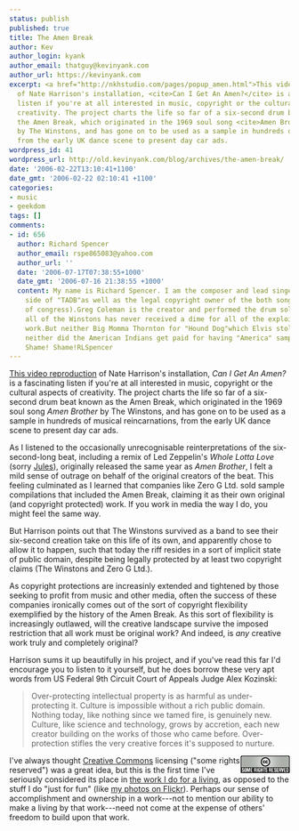 ```yaml
---
status: publish
published: true
title: The Amen Break
author: Kev
author_login: kyank
author_email: thatguy@kevinyank.com
author_url: https://kevinyank.com
excerpt: <a href="http://nkhstudio.com/pages/popup_amen.html">This video reproduction</a>
  of Nate Harrison's installation, <cite>Can I Get An Amen?</cite> is a fascinating
  listen if you're at all interested in music, copyright or the cultural aspects of
  creativity. The project charts the life so far of a six-second drum beat known as
  the Amen Break, which originated in the 1969 soul song <cite>Amen Brother</cite>
  by The Winstons, and has gone on to be used as a sample in hundreds of musical reincarnations,
  from the early UK dance scene to present day car ads.
wordpress_id: 41
wordpress_url: http://old.kevinyank.com/blog/archives/the-amen-break/
date: '2006-02-22T13:10:41+1100'
date_gmt: '2006-02-22 02:10:41 +1100'
categories:
- music
- geekdom
tags: []
comments:
- id: 656
  author: Richard Spencer
  author_email: rspe865083@yahoo.com
  author_url: ''
  date: '2006-07-17T07:38:55+1000'
  date_gmt: '2006-07-16 21:38:55 +1000'
  content: My name is Richard Spencer. I am the composer and lead singer on the "A"
    side of "TADB"as well as the legal copyright owner of the both songs(check library
    of congress).Greg Coleman is the creator and performed the drum solo and like
    all of the Winstons has never received a dime for all of the exploitation of his
    work.But neither Big Momma Thornton for "Hound Dog"which Elvis stole!But then
    neither did the American Indians get paid for having "America" sampled by Europeans!
    Shame! Shame!RLSpencer
---
```

<p><a href="http://nkhstudio.com/pages/popup_amen.html">This video reproduction</a> of Nate Harrison's installation, <cite>Can I Get An Amen?</cite> is a fascinating listen if you're at all interested in music, copyright or the cultural aspects of creativity. The project charts the life so far of a six-second drum beat known as the Amen Break, which originated in the 1969 soul song <cite>Amen Brother</cite> by The Winstons, and has gone on to be used as a sample in hundreds of musical reincarnations, from the early UK dance scene to present day car ads.<a id="more"></a><a id="more-41"></a></p>
<p>As I listened to the occasionally unrecognisable reinterpretations of the six-second-long beat, including a remix of Led Zeppelin's <cite>Whole Lotta Love</cite> (sorry <a href="http://jules.com.au/">Jules</a>), originally released the same year as <cite>Amen Brother</cite>, I felt a mild sense of outrage on behalf of the original creators of the beat. This feeling culminated as I learned that companies like Zero G Ltd. sold sample compilations that included the Amen Break, claiming it as their own original (and copyright protected) work. If you work in media the way I do, you might feel the same way.</p>
<p>But Harrison points out that The Winstons survived as a band to see their six-second creation take on this life of its own, and apparently chose to allow it to happen, such that today the riff resides in a sort of implicit state of public domain, despite being legally protected by at least two copyright claims (The Winstons and Zero G Ltd.).</p>
<p>As copyright protections are increasinly extended and tightened by those seeking to profit from music and other media, often the success of these companies ironically comes out of the sort of copyright flexibility exemplified by the history of the Amen Break. As this sort of flexibility is increasingly outlawed, will the creative landscape survive the imposed restriction that all work must be original work? And indeed, is <em>any</em> creative work truly and completely original?</p>
<p>Harrison sums it up beautifully in his project, and if you've read this far I'd encourage you to listen to it yourself, but he does borrow these very apt words from US Federal 9th Circuit Court of Appeals Judge Alex Kozinski:</p>
<blockquote><p>Over-protecting intellectual property is as harmful as under-protecting it. Culture is impossible without a rich public domain. Nothing today, like nothing since we tamed fire, is genuinely new. Culture, like science and technology, grows by accretion, each new creator building on the works of those who came before. Over-protection stifles the very creative forces it's supposed to nurture.</p></blockquote>
<p><a href="https://creativecommons.org/"><img align="right" alt="Creative Commons Logo" id="image40" title="Creative Commons Logo" src="/assets/wp-content/uploads/2006/02/somerights20.png" /></a>I've always thought <a href="http://creativecommons.org/">Creative Commons</a> licensing ("some rights reserved") was a great idea, but this is the first time I've seriously considered its place in <a href="http://www.sitepoint.com/">the work I do for a living</a>, as opposed to the stuff I do "just for fun" (like <a href="http://flickr.com/photos/sentience/">my photos on Flickr</a>). Perhaps our sense of accomplishment and ownership in a work---not to mention our ability to make a living by that work---need not come at the expense of others' freedom to build upon that work.</p>
